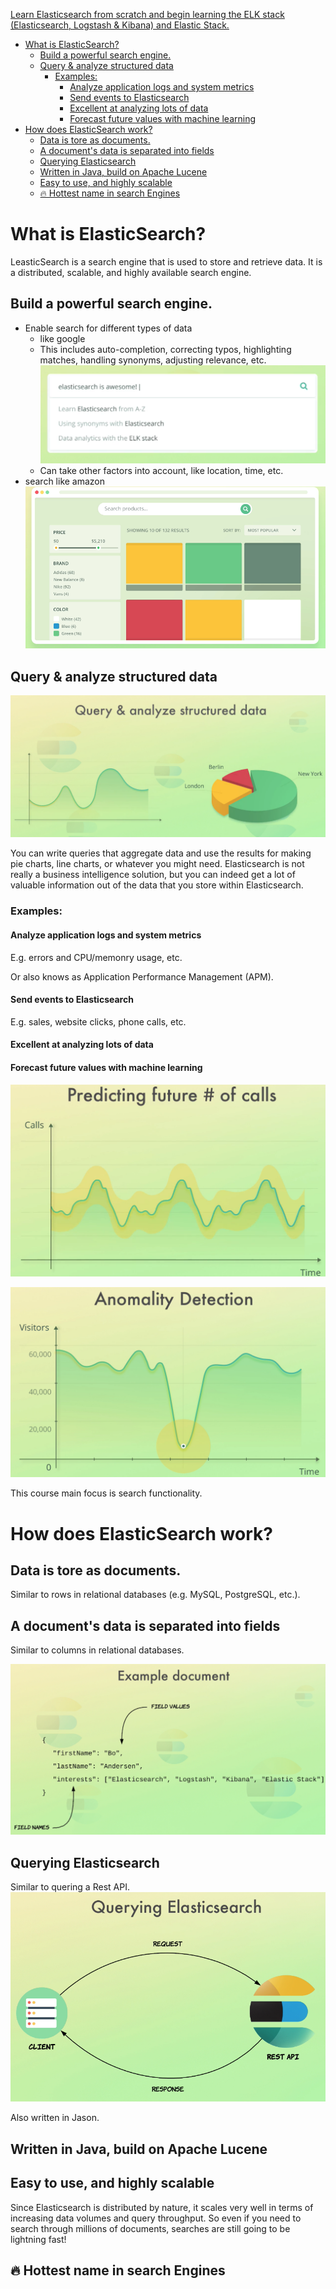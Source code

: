  [Learn Elasticsearch from scratch and begin learning the ELK stack (Elasticsearch, Logstash & Kibana) and Elastic Stack.](https://www.udemy.com/course/elasticsearch-complete-guide/learn/lecture/7373340#overview)

- [What is ElasticSearch?](#what-is-elasticsearch)
  - [Build a powerful search engine.](#build-a-powerful-search-engine)
  - [Query & analyze structured data](#query--analyze-structured-data)
    - [Examples:](#examples)
      - [Analyze application logs and system metrics](#analyze-application-logs-and-system-metrics)
      - [Send events to Elasticsearch](#send-events-to-elasticsearch)
      - [Excellent at analyzing lots of data](#excellent-at-analyzing-lots-of-data)
      - [Forecast future values with machine learning](#forecast-future-values-with-machine-learning)
- [How does ElasticSearch work?](#how-does-elasticsearch-work)
  - [Data is tore as documents.](#data-is-tore-as-documents)
  - [A document's data is separated into fields](#a-documents-data-is-separated-into-fields)
  - [Querying Elasticsearch](#querying-elasticsearch)
  - [Written in Java, build on Apache Lucene](#written-in-java-build-on-apache-lucene)
  - [Easy to use, and highly scalable](#easy-to-use-and-highly-scalable)
  - [🔥 Hottest name in search Engines](#-hottest-name-in-search-engines)

# What is ElasticSearch?
LeasticSearch is a search engine that is used to store and retrieve data. It is a distributed, scalable, and highly available search engine. 

## Build a powerful search engine.
- Enable search for different types of data
  - like google
  - This includes auto-completion, correcting typos, highlighting matches, handling synonyms, adjusting relevance, etc.
  ![search like google](pictures/introduction%20to%20elasticsearch/search-like-google.png)
  - Can take other factors into account, like location, time, etc.
- search like amazon
  ![search like amazon](pictures/introduction%20to%20elasticsearch/search-like-amazon.png)

## Query & analyze structured data

![query and analyze structured data](pictures/introduction%20to%20elasticsearch/query-and-analyze-structured-data.png)

You can write queries that aggregate data and use the results for making pie charts, line charts, or whatever you might need. Elasticsearch is not really a business intelligence solution, but you can indeed get a lot of valuable information out of the data that you store within Elasticsearch.

### Examples:

#### Analyze application logs and system metrics
E.g. errors and CPU/memonry usage, etc.

Or also knows as Application Performance Management (APM).

#### Send events to Elasticsearch
E.g. sales, website clicks, phone calls, etc.

#### Excellent at analyzing lots of data

#### Forecast future values with machine learning

![predicting-future-number-of-calls](pictures/introduction%20to%20elasticsearch/predicting-future-number-of-calls.png)

![anomality-detection](pictures/introduction%20to%20elasticsearch/anomality-detection.png)

This course main focus is search functionality.

# How does ElasticSearch work?

## Data is tore as documents.
Similar to rows in relational databases (e.g. MySQL, PostgreSQL, etc.).

## A document's data is separated into fields
Similar to columns in relational databases.

![example-document](pictures/introduction%20to%20elasticsearch/example-document.png)

## Querying Elasticsearch

Similar to quering a Rest API.
![querying-elasticsearch](pictures/introduction%20to%20elasticsearch/querying-elasticsearch.png)

Also written in Jason.

## Written in Java, build on Apache Lucene

## Easy to use, and highly scalable

Since Elasticsearch is distributed by nature, it scales very well in terms of increasing data volumes and query throughput. So even if you need to search through millions of documents, searches are still going to be lightning fast!

## 🔥 Hottest name in search Engines